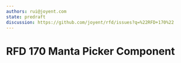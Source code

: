 ```yaml
---
authors: rui@joyent.com
state: predraft
discussion: https://github.com/joyent/rfd/issues?q=%22RFD+170%22
---
```


<!--
    This Source Code Form is subject to the terms of the Mozilla Public
    License, v. 2.0. If a copy of the MPL was not distributed with this
    file, You can obtain one at http://mozilla.org/MPL/2.0/.
-->

<!--
    Copyright 2019 Joyent, Inc.
-->

# RFD 170 Manta Picker Component
